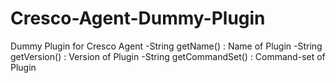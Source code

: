 Cresco-Agent-Dummy-Plugin
=========================

Dummy Plugin for Cresco Agent
-String getName() : Name of Plugin
-String getVersion() : Version of Plugin
-String getCommandSet() : Command-set of Plugin
